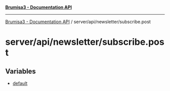 [**Brumisa3 - Documentation API**](../../../../README.md)

***

[Brumisa3 - Documentation API](../../../../README.md) / server/api/newsletter/subscribe.post

# server/api/newsletter/subscribe.post

## Variables

- [default](variables/default.md)
